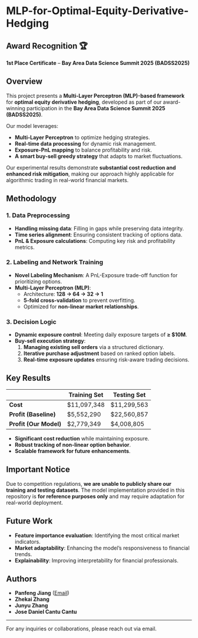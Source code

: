 # MLP-for-Optimal-Equity-Derivative-Hedging
## Award Recognition 🏆
**1st Place Certificate** – **Bay Area Data Science Summit 2025 (BADSS2025)** 

## Overview
This project presents a **Multi-Layer Perceptron (MLP)-based framework** for **optimal equity derivative hedging**, developed as part of our award-winning participation in the **Bay Area Data Science Summit 2025 (BADSS2025)**. 

Our model leverages:
- **Multi-Layer Perceptron** to optimize hedging strategies.
- **Real-time data processing** for dynamic risk management.
- **Exposure-PnL mapping** to balance profitability and risk.
- **A smart buy-sell greedy strategy** that adapts to market fluctuations.

Our experimental results demonstrate **substantial cost reduction and enhanced risk mitigation**, making our approach highly applicable for algorithmic trading in real-world financial markets.

## Methodology

### 1. Data Preprocessing
- **Handling missing data**: Filling in gaps while preserving data integrity.
- **Time series alignment**: Ensuring consistent tracking of options data.
- **PnL & Exposure calculations**: Computing key risk and profitability metrics.

### 2. Labeling and Network Training
- **Novel Labeling Mechanism**: A PnL-Exposure trade-off function for prioritizing options.
- **Multi-Layer Perceptron (MLP)**:
  - Architecture: **128 → 64 → 32 → 1**
  - **5-fold cross-validation** to prevent overfitting.
  - Optimized for **non-linear market relationships**.

### 3. Decision Logic
- **Dynamic exposure control**: Meeting daily exposure targets of **≥ $10M**.
- **Buy-sell execution strategy**:
  1. **Managing existing sell orders** via a structured dictionary.
  2. **Iterative purchase adjustment** based on ranked option labels.
  3. **Real-time exposure updates** ensuring risk-aware trading decisions.

## Key Results
|  | **Training Set** | **Testing Set** |
|-----------------|-----------------|-----------------|
| **Cost** | $11,097,348 | $11,299,563 |
| **Profit (Baseline)** | $5,552,290 | $22,560,857 |
| **Profit (Our Model)** | $2,779,349 | $4,008,805 |

- **Significant cost reduction** while maintaining exposure.
- **Robust tracking of non-linear option behavior**.
- **Scalable framework for future enhancements**.

## Important Notice
Due to competition regulations, **we are unable to publicly share our training and testing datasets**. The model implementation provided in this repository is **for reference purposes only** and may require adaptation for real-world deployment.

## Future Work
- **Feature importance evaluation**: Identifying the most critical market indicators.
- **Market adaptability**: Enhancing the model’s responsiveness to financial trends.
- **Explainability**: Improving interpretability for financial professionals.



## Authors
- **Panfeng Jiang** ([Email](mailto:jiangpf2022@berkeley.edu))
- **Zhekai Zhang**
- **Junyu Zhang**
- **Jose Daniel Cantu Cantu**

---
For any inquiries or collaborations, please reach out via email.
